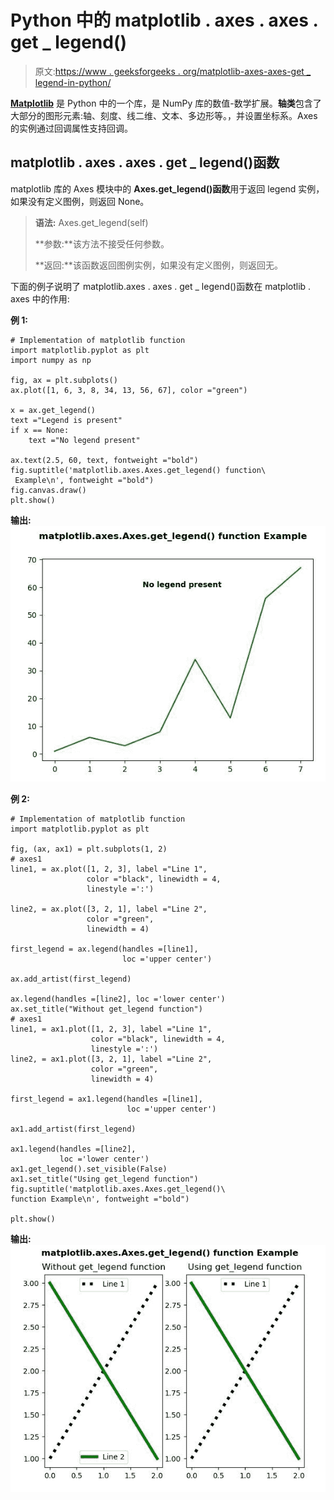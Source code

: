# Python 中的 matplotlib . axes . axes . get _ legend()

> 原文:[https://www . geeksforgeeks . org/matplotlib-axes-axes-get _ legend-in-python/](https://www.geeksforgeeks.org/matplotlib-axes-axes-get_legend-in-python/)

**[Matplotlib](https://www.geeksforgeeks.org/python-introduction-matplotlib/)** 是 Python 中的一个库，是 NumPy 库的数值-数学扩展。**轴类**包含了大部分的图形元素:轴、刻度、线二维、文本、多边形等。，并设置坐标系。Axes 的实例通过回调属性支持回调。

## matplotlib . axes . axes . get _ legend()函数

matplotlib 库的 Axes 模块中的 **Axes.get_legend()函数**用于返回 legend 实例，如果没有定义图例，则返回 None。

> **语法:** Axes.get_legend(self)
> 
> **参数:**该方法不接受任何参数。
> 
> **返回:**该函数返回图例实例，如果没有定义图例，则返回无。

下面的例子说明了 matplotlib.axes . axes . get _ legend()函数在 matplotlib . axes 中的作用:

**例 1:**

```
# Implementation of matplotlib function  
import matplotlib.pyplot as plt
import numpy as np

fig, ax = plt.subplots()
ax.plot([1, 6, 3, 8, 34, 13, 56, 67], color ="green")

x = ax.get_legend()
text ="Legend is present"
if x == None:
    text ="No legend present"

ax.text(2.5, 60, text, fontweight ="bold")
fig.suptitle('matplotlib.axes.Axes.get_legend() function\
 Example\n', fontweight ="bold")
fig.canvas.draw()
plt.show()
```

**输出:**
![](img/cbbc3c4f2848fc00226eb047860a9984.png)

**例 2:**

```
# Implementation of matplotlib function
import matplotlib.pyplot as plt

fig, (ax, ax1) = plt.subplots(1, 2)
# axes1
line1, = ax.plot([1, 2, 3], label ="Line 1",
                 color ="black", linewidth = 4, 
                 linestyle =':')

line2, = ax.plot([3, 2, 1], label ="Line 2", 
                 color ="green",
                 linewidth = 4)

first_legend = ax.legend(handles =[line1], 
                         loc ='upper center')

ax.add_artist(first_legend)

ax.legend(handles =[line2], loc ='lower center')
ax.set_title("Without get_legend function")
# axes1
line1, = ax1.plot([1, 2, 3], label ="Line 1",
                  color ="black", linewidth = 4, 
                  linestyle =':')
line2, = ax1.plot([3, 2, 1], label ="Line 2",
                  color ="green",
                  linewidth = 4)

first_legend = ax1.legend(handles =[line1],
                          loc ='upper center')

ax1.add_artist(first_legend)

ax1.legend(handles =[line2], 
           loc ='lower center')
ax1.get_legend().set_visible(False)
ax1.set_title("Using get_legend function")
fig.suptitle('matplotlib.axes.Axes.get_legend()\
function Example\n', fontweight ="bold")

plt.show()
```

**输出:**
![](img/ca9e86c69cc58f68a3fa6653d0ccb252.png)